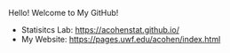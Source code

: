 Hello! Welcome to My GitHub!

- Statisitcs Lab: https://acohenstat.github.io/
- My Website: https://pages.uwf.edu/acohen/index.html
